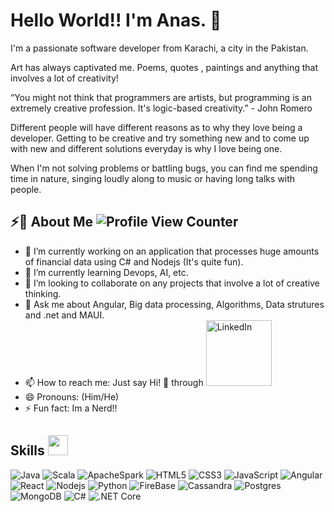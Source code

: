 # Hello World!! I'm Anas. 👋 
 
I'm a passionate software developer from Karachi, a city in the Pakistan.

Art has always captivated me. Poems, quotes , paintings and anything that involves a lot of creativity!

“You might not think that programmers are artists, but programming is an extremely creative profession. It's logic-based creativity.” - John Romero

Different people will have different reasons as to why they love being a developer. Getting to be creative and try something new and to come up with new and different solutions everyday is why I love being one.

When I'm not solving problems or battling bugs, you can find me spending time in nature, singing loudly along to music or having long talks with people.

## ⚡🙋‍ About Me ![Profile View Counter](https://komarev.com/ghpvc/?username=anasahmed142)
- 🔭 I’m currently working on an application that processes huge amounts of financial data using C# and Nodejs (It's quite fun).
- 🌱 I’m currently learning Devops, AI, etc.
- 👯 I’m looking to collaborate on any projects that involve a lot of creative thinking.
- 💬 Ask me about Angular, Big data processing, Algorithms, Data strutures and .net and MAUI.
- 📫 How to reach me: Just say Hi! 🤗 through <a href="https://www.linkedin.com/in/anas-ahmed-33556895" target="_blank"><img width="105px" alt="LinkedIn" src="https://img.shields.io/badge/LinkedIn%20-%230077B5.svg?&style=flat&logo=linkedin&logoColor=white"/></a> 
- 😄 Pronouns: (Him/He)
- ⚡ Fun fact: Im a Nerd!! 



## <h2> Skills <img src = "https://media2.giphy.com/media/QssGEmpkyEOhBCb7e1/giphy.gif?cid=ecf05e47a0n3gi1bfqntqmob8g9aid1oyj2wr3ds3mg700bl&rid=giphy.gif" width = 32px> </h2>
<span><img alt="Java" src="https://img.shields.io/badge/Java-ED8B00?style=for-the-badge&logo=java&logoColor=white" ></span>
<span><img alt="Scala" src="https://img.shields.io/badge/Scala-DC322F?style=for-the-badge&logo=scala&logoColor=white"></span>
<span><img alt="ApacheSpark" src="https://img.shields.io/badge/Apache_Spark-FFFFFF?style=for-the-badge&logo=apachespark&logoColor=#E35A16"></span>
<span><img alt="HTML5" src="https://img.shields.io/badge/HTML5-E34F26?style=for-the-badge&logo=html5&logoColor=white" ></span>
<span><img alt="CSS3" src="https://img.shields.io/badge/CSS3-1572B6?style=for-the-badge&logo=css3&logoColor=whitee" ></span>
<span><img alt="JavaScript" src="https://img.shields.io/badge/JavaScript-323330?style=for-the-badge&logo=javascript&logoColor=F7DF1E" ></span>
<span><img alt="Angular" src="https://img.shields.io/badge/Angular-DD0031?style=for-the-badge&logo=angular&logoColor=white"></span>
<span><img alt="React" src="https://shields.io/badge/react-black?logo=react&style=for-the-badge&logoColor=white"></span>
<span><img alt="Nodejs" src="https://img.shields.io/badge/Node.js-339933?style=for-the-badge&logo=nodedotjs&logoColor=white"></span>
<span><img alt="Python" src="https://img.shields.io/badge/python-3670A0?style=for-the-badge&logo=python&logoColor=white"></span>
<span><img alt="FireBase" src="https://img.shields.io/badge/firebase-ffca28?style=for-the-badge&logo=firebase&logoColor=white"></span>
<span><img alt="Cassandra" src="https://img.shields.io/badge/Cassandra-1287B1?style=for-the-badge&logo=apache%20cassandra&logoColor=white"></span>
<span><img alt="Postgres" src="https://img.shields.io/badge/PostgreSQL-316192?style=for-the-badge&logo=postgresql&logoColor=white"></span>
<span><img alt="MongoDB" src="https://img.shields.io/badge/MongoDB-4EA94B?style=for-the-badge&logo=mongodb&logoColor=white"></span>
<span><img alt="C#" src="https://img.shields.io/badge/c%23-%23239120.svg?style=for-the-badge&logo=c-sharp&logoColor=white"></span>
<span><img alt=".NET Core" src="https://img.shields.io/badge/.NET-5C2D91?style=for-the-badge&logo=.net&logoColor=white"></span>



<!---
anasahmed142/anasahmed142 is a ✨ special ✨ repository because its `README.md` (this file) appears on your GitHub profile.
You can click the Preview link to take a look at your changes.
--->
